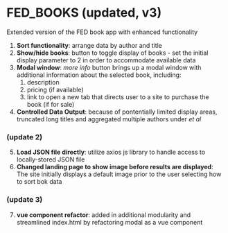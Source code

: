 # FED_BOOKS (updated, v3)
Extended version of the FED book app with enhanced functionality

1. **Sort functionality**: arrange data by author and title
2. **Show/hide books**: button to toggle display of books - set the initial display parameter to 2 in order to accommodate available data
3. **Modal window**: *more info* button brings up a modal window with additional information about the selected book, including:
   1. description
   2. pricing (if available)
   3. link to open a new tab that directs user to a site to purchase the book (if for sale)
4. **Controlled Data Output**: because of pontentially limited display areas, truncated long titles and aggregated multiple authors under *et al*
### (update 2)
5. **Load JSON file directly**: utilize axios js library to handle access to locally-stored JSON file
6. **Changed landing page to show image before results are displayed**: The site initially displays a default image prior to the user selecting how to sort bok data
### (update 3)
7. **vue component refactor**: added in additional modularity and streamlined index.html by refactoring modal as a vue component
